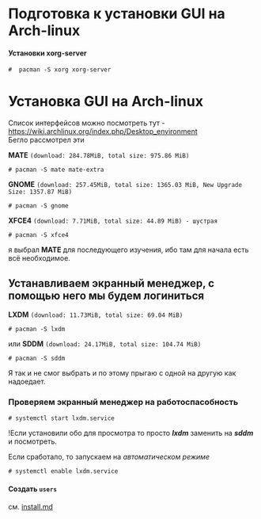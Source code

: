 # Подготовка к установки GUI на Arch-linux
#### Установки xorg-server
```text
#  pacman -S xorg xorg-server
```

# Установка GUI на Arch-linux
Список интерфейсов можно посмотреть тут - https://wiki.archlinux.org/index.php/Desktop_environment  
Бегло рассмотрел эти  
  
__MATE__ `(download: 284.78MiB, total size: 975.86 MiB)`  
```text
# pacman -S mate mate-extra 
```  
__GNOME__ `(download: 257.45MiB, total size: 1365.03 MiB, New Upgrade Size: 1357.87 MiB)`
```text
# pacman -S gnome  
```  
__XFCE4__ `(download: 7.71MiB, total size: 44.89 MiB) - шустрая`
```text
# pacman -S xfce4 
```  
я выбрал __МАТЕ__ для последующего изучения, ибо там для начала есть всё необходимое.
  
  
## Устанавливаем экранный менеджер, с помощью него мы будем логиниться  
__LXDM__ `(download: 11.73MiB, total size: 69.04 MiB)`
```text
# pacman -S lxdm 
``` 
или
__SDDM__ `(download: 24.17MiB, total size: 104.74 MiB)`
```text
# pacman -S sddm
```  
Я так и не смог выбрать и по этому прыгаю с одной на другую как надоедает.  
  
### Проверяем экранный менеджер на работоспасобность  
```text
# systemctl start lxdm.service
```  
!Если установили обо для просмотра то просто ___lxdm___ заменить на ___sddm___ и посмотреть.  

Если сработало, то запускаем на _автоматическом режиме_
```text
# systemctl enable lxdm.service
```

#### Создать `users`
см. [install.md](install.md#заводим-пользователя)
